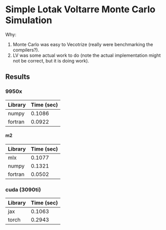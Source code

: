 # Simple Lotak Voltarre Monte Carlo Simulation
Why:
1. Monte Carlo was easy to Vecotrize (really were benchmarking the compilers?).
2. LV was some actual work to do (note the actual implementation might not be correct, but it is doing work).

## Results

### 9950x
| Library | Time (sec) |
|---|---|
| numpy | 0.1086 |
| fortran | 0.0922 |

#### m2
| Library | Time (sec) |
|---|---|
| mlx | 0.1077 |
| numpy | 0.1321 |
| fortran | 0.0502 |

### cuda (3090ti)
| Library | Time (sec) |
|---|---|
| jax | 0.1063 |
| torch | 0.2943 |